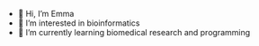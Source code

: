 - 👋 Hi, I’m Emma
- 👀 I’m interested in bioinformatics
- 🌱 I’m currently learning biomedical research and programming

<!---
xEmz/xEmz is a ✨ special ✨ repository because its `README.md` (this file) appears on your GitHub profile.
You can click the Preview link to take a look at your changes.
--->
